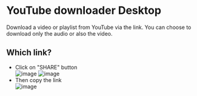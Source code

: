 # YouTube downloader Desktop
Download a video or playlist from YouTube via the link. You can choose to download only the audio or also the video.
## Which link?
* Click on "SHARE" button  
![image](https://user-images.githubusercontent.com/72938804/186914955-a04acfa9-1772-4de2-88fc-7bf327f41ee6.png) ![image](https://user-images.githubusercontent.com/72938804/186915438-ac52197a-1e49-4eed-bfa8-621a977d4c56.png)
* Then copy the link  
![image](https://user-images.githubusercontent.com/72938804/186915550-4bc87668-b814-4307-9ef3-130020fc172d.png)


